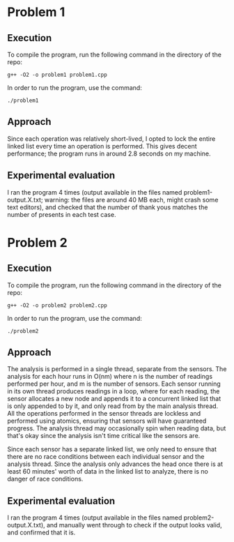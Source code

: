 # Problem 1

## Execution

To compile the program, run the following command in the directory of the repo:

```
g++ -O2 -o problem1 problem1.cpp
```

In order to run the program, use the command:

```
./problem1
```

## Approach

Since each operation was relatively short-lived, I opted to lock the entire linked list every time an operation is performed. This gives decent performance; the program runs in around 2.8 seconds on my machine.

## Experimental evaluation

I ran the program 4 times (output available in the files named problem1-output.X.txt; warning: the files are around 40 MB each, might crash some text editors), and checked that the number of thank yous matches the number of presents in each test case.

# Problem 2

## Execution

To compile the program, run the following command in the directory of the repo:

```
g++ -O2 -o problem2 problem2.cpp
```

In order to run the program, use the command:

```
./problem2
```

## Approach

The analysis is performed in a single thread, separate from the sensors. The analysis for each hour runs in O(nm) where n is the number of readings performed per hour, and m is the number of sensors. Each sensor running in its own thread produces readings in a loop, where for each reading, the sensor allocates a new node and appends it to a concurrent linked list that is only appended to by it, and only read from by the main analysis thread. All the operations performed in the sensor threads are lockless and performed using atomics, ensuring that sensors will have guaranteed progress. The analysis thread may occasionally spin when reading data, but that's okay since the analysis isn't time critical like the sensors are.

Since each sensor has a separate linked list, we only need to ensure that there are no race conditions between each individual sensor and the analysis thread. Since the analysis only advances the head once there is at least 60 minutes' worth of data in the linked list to analyze, there is no danger of race conditions.

## Experimental evaluation

I ran the program 4 times (output available in the files named problem2-output.X.txt), and manually went through to check if the output looks valid, and confirmed that it is.
